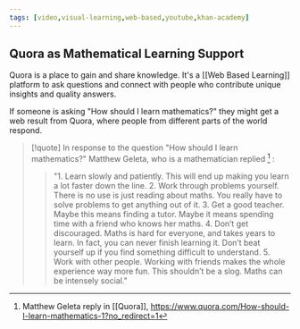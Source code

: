 ```yaml
---
tags: [video,visual-learning,web-based,youtube,khan-academy]
---
```


## Quora as Mathematical Learning Support

Quora is a place to gain and share knowledge. It's a [[Web Based Learning]] platform to ask questions and connect with people who contribute unique insights and quality answers. 

If someone is asking "How should I learn mathematics?" they might get a web result from Quora, where people from different parts of the world respond. 

> [!quote] 
> In response to the question "How should I learn mathematics?" Matthew Geleta, who is a mathematician replied [^1] :
> 
> > "1.  Learn slowly and patiently. This will end up making you learn a lot faster down the line.
> > 2.  Work through problems yourself. There is no use is just reading about maths. You really have to solve problems to get anything out of it.
> > 3.  Get a good teacher. Maybe this means finding a tutor. Maybe it means spending time with a friend who knows her maths.
> > 4.  Don’t get discouraged. Maths is hard for everyone, and takes years to learn. In fact, you can never finish learning it. Don’t beat yourself up if you find something difficult to understand.
> > 5.  Work with other people. Working with friends makes the whole experience way more fun. This shouldn’t be a slog. Maths can be intensely social."


[^1]: Matthew Geleta reply in [[Quora]], https://www.quora.com/How-should-I-learn-mathematics-1?no_redirect=1